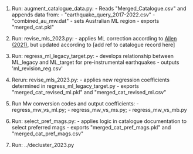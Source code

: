 1) Run: augment_catalogue_data.py:
		- Reads "Merged_Catalogue.csv" and appends data from:
			- "earthquake_query_2017-2022.csv"
			- "combined_au_mw.dat"
		- sets Australian ML region
		- exports "merged_cat.pkl"
		
2) Run: revise_mls_2023.py:
		- applies ML correction according to [Allen (2021)](https://link.springer.com/article/10.1007/s10950-021-10004-5), but updated according to [add ref to catalogue record here]

3) Run: regress_ml_legacy_target.py:
		- develops relationship between ML_legacy and ML_target for pre-instrumental earthquakes
		- outputs 'ml_revision_reg.csv' 
		
4) Rerun: revise_mls_2023.py:
		- applies new regression coefficients determined in regress_ml_legacy_target.py
		- exports "merged_cat_revised_ml.pkl" and "merged_cat_revised_ml.csv"

5) Run Mw conversion codes and output coefficients: 
		- regress_mw_vs_ml.py;
		- regress_mw_vs_ms.py;
		- regress_mw_vs_mb.py
		
6) Run: select_pref_mags.py:
		- applies logic in catalogue documentation to select preferred mags
		- exports "merged_cat_pref_mags.pkl" and "merged_cat_pref_mags.csv"
		
7) Run: ../decluster_2023.py